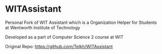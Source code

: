 # WITAssistant

Personal Fork of WIT Assistant which is a Organization Helper for Students at Wentworth Institute of Technology

Developed as a part of Computer Science 2 course at WIT

Original Repo: https://github.com/Telkh/WITAssistant

